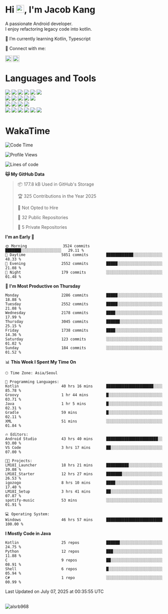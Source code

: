 # Hi <img src="https://media.giphy.com/media/hvRJCLFzcasrR4ia7z/giphy.gif" width="25px">, I'm Jacob Kang
A passionate Android developer.
</br>
I enjoy refactoring legacy code into kotlin.

🌱 I’m currently learning Kotlin, Typescript

🤝 Connect with me:

<a href="https://www.linkedin.com/in/minkyu-kang-b7477b1b2/"><img align="left" src="https://raw.githubusercontent.com/yushi1007/yushi1007/main/images/linkedin.svg" alt="Minkyu Kang | LinkedIn" width="21px"/></a>
<a href="https://www.instagram.com/_jacob_kang/"><img align="left" src="https://raw.githubusercontent.com/yushi1007/yushi1007/main/images/instagram.svg" alt="Jacob Kang | Instagram" width="21px"/></a>

</br>

# Languages and Tools

<div align="left">
<img src="https://img.shields.io/badge/java-007396?logo=java&logoColor=white"/>
<img src="https://img.shields.io/badge/kotlin-7F52FF?logo=kotlin&logoColor=white"/>
<img src="https://img.shields.io/badge/python-3776AB?logo=python&logoColor=white"/>
<img src="https://img.shields.io/badge/bash shell-4EAA25?logo=gnubash&logoColor=white"/>
<img src="https://img.shields.io/badge/c-A8B9CC?logo=c&logoColor=white"/>
<img src="https://img.shields.io/badge/c++-00599C?logo=c%2b%2b&logoColor=white"/>
</div>
<div align="left">
<img src="https://img.shields.io/badge/git-F05032?logo=git&logoColor=white"/>
<img src="https://img.shields.io/badge/github-181717?logo=github&logoColor=white"/>
<img src="https://img.shields.io/badge/mysql-4479A1?logo=mysql&logoColor=white"/>
<img src="https://img.shields.io/badge/sqlite-003B57?logo=sqlite&logoColor=white"/>
<img src="https://img.shields.io/badge/amazon AWS-232F3E?logo=amazonaws&logoColor=white"/>
</div>
<div align="left">
<img src="https://img.shields.io/badge/android-3DDC84?logo=android&logoColor=white"/>
<img src="https://img.shields.io/badge/linux-FCC624?logo=linux&logoColor=white"/>
<img src="https://img.shields.io/badge/flask-000000?logo=flask&logoColor=white"/>
<img src="https://img.shields.io/badge/arduino-00979D?logo=arduino&logoColor=white"/>
</div>
<div align="left">
<img src="https://img.shields.io/badge/slack-4A154B?logo=slack&logoColor=white"/>
<img src="https://img.shields.io/badge/notion-000000?logo=notion&logoColor=white"/>
<img src="https://img.shields.io/badge/jira-0052CC?logo=jira&logoColor=white"/>
<img src="https://img.shields.io/badge/postman-FF6C37?logo=postman&logoColor=white"/>
<img src="https://img.shields.io/badge/intellij-000000?logo=intellijidea&logoColor=white"/>
<img src="https://img.shields.io/badge/pycharm-000000?logo=pycharm&logoColor=white"/>
</div>

# WakaTime

<!--START_SECTION:waka-->
![Code Time](http://img.shields.io/badge/Code%20Time-5%2C033%20hrs%2028%20mins-blue)

![Profile Views](http://img.shields.io/badge/Profile%20Views-0-blue)

![Lines of code](https://img.shields.io/badge/From%20Hello%20World%20I%27ve%20Written-5.3%20million%20lines%20of%20code-blue)

**🐱 My GitHub Data** 

> 📦 177.8 kB Used in GitHub's Storage 
 > 
> 🏆 325 Contributions in the Year 2025
 > 
> 🚫 Not Opted to Hire
 > 
> 📜 32 Public Repositories 
 > 
> 🔑 5 Private Repositories 
 > 
**I'm an Early 🐤** 

```text
🌞 Morning                3524 commits        ███████░░░░░░░░░░░░░░░░░░   29.11 % 
🌆 Daytime                5851 commits        ████████████░░░░░░░░░░░░░   48.33 % 
🌃 Evening                2552 commits        █████░░░░░░░░░░░░░░░░░░░░   21.08 % 
🌙 Night                  179 commits         ░░░░░░░░░░░░░░░░░░░░░░░░░   01.48 % 
```
📅 **I'm Most Productive on Thursday** 

```text
Monday                   2286 commits        █████░░░░░░░░░░░░░░░░░░░░   18.88 % 
Tuesday                  2552 commits        █████░░░░░░░░░░░░░░░░░░░░   21.08 % 
Wednesday                2178 commits        ████░░░░░░░░░░░░░░░░░░░░░   17.99 % 
Thursday                 3045 commits        ██████░░░░░░░░░░░░░░░░░░░   25.15 % 
Friday                   1738 commits        ████░░░░░░░░░░░░░░░░░░░░░   14.36 % 
Saturday                 123 commits         ░░░░░░░░░░░░░░░░░░░░░░░░░   01.02 % 
Sunday                   184 commits         ░░░░░░░░░░░░░░░░░░░░░░░░░   01.52 % 
```


📊 **This Week I Spent My Time On** 

```text
🕑︎ Time Zone: Asia/Seoul

💬 Programming Languages: 
Kotlin                   40 hrs 16 mins      █████████████████████░░░░   85.78 % 
Groovy                   1 hr 44 mins        █░░░░░░░░░░░░░░░░░░░░░░░░   03.71 % 
Java                     1 hr 5 mins         █░░░░░░░░░░░░░░░░░░░░░░░░   02.31 % 
Gradle                   59 mins             █░░░░░░░░░░░░░░░░░░░░░░░░   02.11 % 
XML                      51 mins             ░░░░░░░░░░░░░░░░░░░░░░░░░   01.84 % 

🔥 Editors: 
Android Studio           43 hrs 40 mins      ███████████████████████░░   93.00 % 
VS Code                  3 hrs 17 mins       ██░░░░░░░░░░░░░░░░░░░░░░░   07.00 % 

🐱‍💻 Projects: 
LM18I_Launcher           18 hrs 21 mins      ██████████░░░░░░░░░░░░░░░   39.08 % 
LM18I_Starter            12 hrs 27 mins      ███████░░░░░░░░░░░░░░░░░░   26.53 % 
igozogo                  8 hrs 10 mins       ████░░░░░░░░░░░░░░░░░░░░░   17.40 % 
LM18I_Setup              3 hrs 41 mins       ██░░░░░░░░░░░░░░░░░░░░░░░   07.87 % 
spotify-music            53 mins             ░░░░░░░░░░░░░░░░░░░░░░░░░   01.91 % 

💻 Operating System: 
Windows                  46 hrs 57 mins      █████████████████████████   100.00 % 
```

**I Mostly Code in Java** 

```text
Kotlin                   25 repos            ██████░░░░░░░░░░░░░░░░░░░   24.75 % 
Python                   12 repos            ███░░░░░░░░░░░░░░░░░░░░░░   11.88 % 
C                        9 repos             ██░░░░░░░░░░░░░░░░░░░░░░░   08.91 % 
Shell                    6 repos             █░░░░░░░░░░░░░░░░░░░░░░░░   05.94 % 
C#                       1 repo              ░░░░░░░░░░░░░░░░░░░░░░░░░   00.99 % 
```




 Last Updated on July 07, 2025 at 00:35:55 UTC
<!--END_SECTION:waka-->

</br>

<div align="left">
<img align="left" src="https://github-readme-stats.vercel.app/api/top-langs?username=alsrb968&show_icons=true&locale=en&layout=compact&theme=dark" alt="alsrb968" />
</div>
